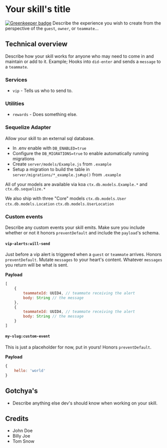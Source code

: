 # Your skill's title

[![Greenkeeper badge](https://badges.greenkeeper.io/sprucelabsai/sprucebot-skills-kit.svg)](https://greenkeeper.io/)
Describe the experience you wish to create from the perspective of the `guest`, `owner`, or `teammate`...

## Technical overview
Describe how your skill works for anyone who may need to come in and maintain or add to it. Example; Hooks into `did-enter` and sends a `message` to a `teammate`.

### Services
 * `vip` - Tells us who to send to.

### Utilities
 * `rewards` - Does something else.

### Sequelize Adapter
Allow your skill to an external sql database.
* In .env enable with `DB_ENABLED=true`
* Configure the `DB_MIGRATIONS=true` to enable automatically running migrations
* Create `server/models/Example.js` from `.example`
* Setup a migration to build the table in `server/migrations/*_example.js#up()` from `.example`

All of your models are available via koa `ctx.db.models.Example.*` and `ctx.db.sequelize.*`

We also ship with three "Core" models
`ctx.db.models.User`
`ctx.db.models.Location`
`ctx.db.models.UserLocation`

### Custom events
Describe any custom events your skill emits. Make sure you include whether or not it honors `preventDefault` and include the `payload`'s schema.

#### `vip-alerts:will-send` 
Just before a vip alert is triggered when a `guest` or `teammate` arrives. Honors `preventDefault`. Mutate `messages` to your heart's content. Whatever `messages` you return will be what is sent.

**Payload**

```js
[
    {
        teammateId: UUID4, // teammate receiving the alert
        body: String // the message
    },
    {
        teammateId: UUID4, // teammate receiving the alert
        body: String // the message
    }
]
```

#### `my-slug:custom-event`
This is just a placeholder for now, put in yours! Honors `preventDefault`.

**Payload**
```js
{
    hello: 'world'
}
```

## Gotchya's

 * Describe anything else dev's should know when working on your skill.

## Credits
 * John Doe
 * Billy Joe
 * Tom Snow

